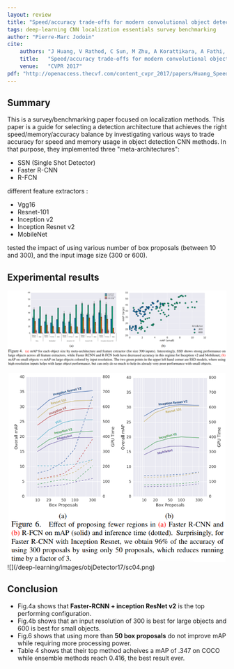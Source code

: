 ```yaml
---
layout: review
title: "Speed/accuracy trade-offs for modern convolutional object detectors"
tags: deep-learning CNN localization essentials survey benchmarking
author: "Pierre-Marc Jodoin"
cite:
    authors: "J Huang, V Rathod, C Sun, M Zhu, A Korattikara, A Fathi, I Fischer, Z Wojna, Y Song, S Guadarrama, K Murphy"
    title:   "Speed/accuracy trade-offs for modern convolutional object detectors"
    venue:   "CVPR 2017"
pdf: "http://openaccess.thecvf.com/content_cvpr_2017/papers/Huang_SpeedAccuracy_Trade-Offs_for_CVPR_2017_paper.pdf"
---
```


## Summary
This is a survey/benchmarking paper focused on localization methods.  This paper is a guide for selecting
a detection architecture that achieves the right speed/memory/accuracy balance by investigating various ways to
trade accuracy for speed and memory usage in object detection CNN methods.  In that purpose, they implemented three "meta-architectures":

- SSN (Single Shot Detector)
- Faster R-CNN
- R-FCN

different feature extractors :

- Vgg16
- Resnet-101
- Inception v2
- Inception Resnet v2
- MobileNet

tested the impact of using various number of box proposals (between 10 and 300), and the input image size (300 or 600).


## Experimental results

![](/deep-learning/images/objDetector17/sc01.png)
<div style="text-align:center">
<img src="/deep-learning/images/objDetector17/sc03.png" width="500">
</div>
![](/deep-learning/images/objDetector17/sc04.png)


## Conclusion

- Fig.4a shows that **Faster-RCNN + inception ResNet v2** is the top performing configuration.
- Fig.4b shows that an input resolution of 300 is best for large objects and 600 is best for small objects.
- Fig.6 shows that using more than **50 box proposals** do not improve mAP while requiring more processing power. 
- Table 4 shows that their top method acheives a mAP of .347 on COCO while ensemble methods reach 0.416, the best result ever.
